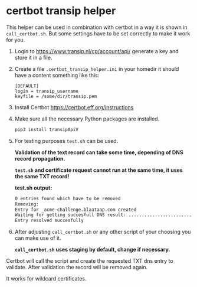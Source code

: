 # certbot transip helper

This helper can be used in combination with certbot in a way it is shown in `call_certbot.sh`. But some settings have to be set correctly to make it work for you.

1. Login to <https://www.transip.nl/cp/account/api/> generate a key and store it in a file.
2. Create a file `.certbot_transip_helper.ini` in your homedir it should have a content something like this:

   ```text
   [DEFAULT]
   login = transip_username
   keyfile = /some/dir/transip.pem
   ```

3. Install Certbot <https://certbot.eff.org/instructions>
4. Make sure all the necessary Python packages are installed.

   ```bash
   pip3 install transipApiV
   ```

5. For testing purposes  `test.sh` can be used.  

   **Validation of the text record can take some time, depending of DNS record propagation.**  

   **`test.sh` and certificate request cannot run at the same time, it uses the same TXT record!**  

   **test.sh output:**

   ```bash
   0 entries found which have to be removed
   Removing: 
   Entry for _acme-challenge.blaataap.com created
   Waiting for getting succesfull DNS result: ..............................
   Entry resolved succesfully
   ```

6. After adjusting `call_certbot.sh` or any other script of your choosing you can make use of it.  

   **`call_certbot.sh` uses staging by default, change if necessary.**

Certbot will call the script and create the requested TXT dns entry to validate. After validation the record will be removed again.

It works for wildcard certificates.
